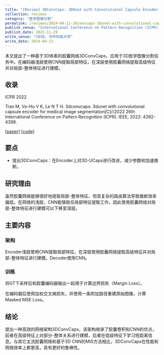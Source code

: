 ```yaml
---
title: "[Review] 3DConvCaps: 3DUnet with Convolutional Capsule Encoder for Medical Image Segmentation"
collection: reviews
category: "医学图像分割"
permalink: /reviews/2024-04-11-3dconvcaps-3dunet-with-convolutional-capsule-encoder-for-medical-image-segmentation
publish_venue: "International Conference on Pattern Recognition (ICPR), Montreal, Quebec, Canada"
publish_date: 2022-11-29
write_venue: "CBIB, 华中科技大学"
write_date: 2024-04-11
---
```


本文提出了一种基于3D体素的胶囊网络3DConvCaps，应用于3D医学图像分割任务中。在编码器浅层使用CNN提取局部特征，在深层使用胶囊网络提取高级特征并对局部-整体特征进行建模。

## 收录

ICPR 2022

Tran M, Vo-Ho V K, Le N T H. 3dconvcaps: 3dunet with convolutional capsule encoder for medical image segmentation[C]//2022 26th International Conference on Pattern Recognition (ICPR). IEEE, 2022: 4392-4398.

[[paper]](https://doi.org/10.1109/ICPR56361.2022.9956588) [[code]](https://github.com/UARK-AICV/3DConvCaps)

## 要点

- 提出3DConvCaps：在Encoder上对3D-UCaps进行改进，减少参数和加速推断。

## 研究理由

虽然胶囊网络能够很好地提取局部-整体特征，但其复杂的路由算法导致推断效率偏低。在网络的浅层，CNN能够胜任局部特征提取工作，因此使用胶囊网络对局部-整体特征进行建模可以下移至深层。

## 主要内容

### 架构

Encoder浅层使用CNN提取局部特征，在深层使用胶囊网络提取高级特征并对局部-整体特征进行建模。Decoder使用CNN。

### 训练

将GT下采样后和胶囊编码器输出一起用于计算边界损失（Margin Loss）。

在编码器后使用加权交叉熵损失，并使用一条附加路径重建原始图像，计算Masked MSE Loss。

## 结论

提出一种高效的网络架构3DConvCaps，该架构继承了胶囊卷积和CNN的优点，前者在高级特征上对部分-整体关系进行建模，后者在低级特征下学习短距离信息。与其它主流胶囊网络和基于3D CNN的MIS方法相比，3DConvCaps在性能和网络效率上都更高，具有更好的鲁棒性。

